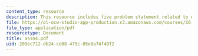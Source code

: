 ```yaml
---
content_type: resource
description: This resource includes five problem statement related to elasticity solution.
file: https://ol-ocw-studio-app-production.s3.amazonaws.com/courses/16-21-techniques-for-structural-analysis-and-design-spring-2005/209ec712db24ce08475c05e8a74f40f2_assn4.pdf
file_type: application/pdf
resourcetype: Document
title: assn4.pdf
uid: 209ec712-db24-ce08-475c-05e8a74f40f2
---
```

